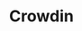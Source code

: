 ---
blog: https://blog.crowdin.com/
codehost: https://github.com/crowdin
facebook: https://facebook.com/crowdin
logohandle: crowdin
sort: crowdin
title: Crowdin
twitter: https://x.com/crowdin
website: https://crowdin.com/
---